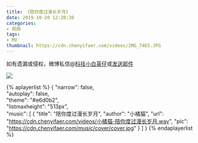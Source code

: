 ```yaml
---
title: 《陪你度过漫长岁月》
date: 2019-10-20 12:20:38
categories:
- 视频
tags:
- MV
thumbnail: https://cdn.chenyifaer.com/videos/IMG_7465.JPG
---
```


如有遗漏或侵权，微博私信@<a href="https://weibo.com/kjxbyz" target="_blank">科技小白英仔</a>或<a href="mailto:me@chenyifaer.com" target="_blank">发送邮件</a>

![](https://cdn.chenyifaer.com/videos/IMG_7465.JPG)

<!--more-->

{% aplayerlist %}
{
    "narrow": false,                          
    "autoplay": false,                         
    "theme": "#e6d0b2",	  
    "listmaxheight": "513px",                    
    "music": [
        {
            "title": "陪你度过漫长岁月",
            "author": "小橘猫",
            "url": "https://cdn.chenyifaer.com/videos/小橘猫-陪你度过漫长岁月.wav",
            "pic": "https://cdn.chenyifaer.com/music/cover/cover.jpg"
        }
    ]
}
{% endaplayerlist %}
